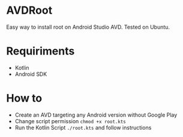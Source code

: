 # AVDRoot
Easy way to install root on Android Studio AVD.
Tested on Ubuntu.

# Requiriments
- Kotlin
- Android SDK

# How to
- Create an AVD targeting any Android version without Google Play
- Change script permission `chmod +x root.kts`
- Run the Kotlin Script `./root.kts` and follow instructions
